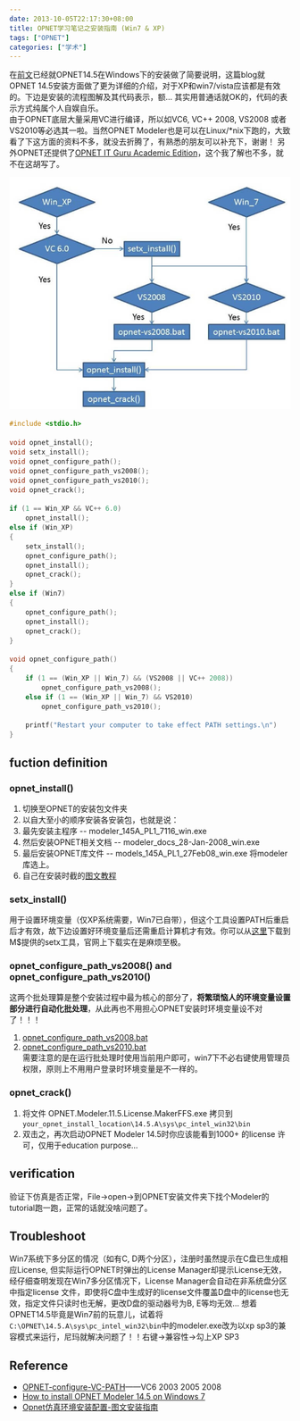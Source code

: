 ```yaml
---
date: 2013-10-05T22:17:30+08:00
title: OPNET学习笔记之安装指南 (Win7 & XP)
tags: ["OPNET"]
categories: ["学术"]
---
```


在[前文](/posts/2013-10/2013-10-05_09-39-12/)已经就OPNET14.5在Windows下的安装做了简要说明，这篇blog就OPNET 14.5安装方面做了更为详细的介绍，对于XP和win7/vista应该都是有效的。下边是安装的流程图解及其代码表示，额... 其实用普通话就OK的，代码的表示方式纯属个人自娱自乐。  
由于OPNET底层大量采用VC进行编译，所以如VC6, VC++ 2008, VS2008 或者 VS2010等必选其一啦。当然OPNET Modeler也是可以在Linux/*nix下跑的，大致看了下这方面的资料不多，就没去折腾了，有熟悉的朋友可以补充下，谢谢！  另外OPNET还提供了[OPNET IT Guru Academic Edition](http://www.opnet.com/university_program/itguru_academic_edition/)，这个我了解也不多，就不在这胡写了。  

![安装流程图](/pictures/misc/opnet_install.jpg)    

```c
#include <stdio.h>

void opnet_install();
void setx_install();
void opnet_configure_path();
void opnet_configure_path_vs2008();
void opnet_configure_path_vs2010();
void opnet_crack();

if (1 == Win_XP && VC++ 6.0)  
    opnet_install();  
else if (Win_XP) 
{
    setx_install();
    opnet_configure_path();
    opnet_install();
    opnet_crack();
}
else if (Win7)
{
    opnet_configure_path();
    opnet_install();
    opnet_crack();
}

void opnet_configure_path()
{
    if (1 == (Win_XP || Win_7) && (VS2008 || VC++ 2008)) 
        opnet_configure_path_vs2008();
    else if (1 == (Win_XP || Win_7) && VS2010) 
        opnet_configure_path_vs2010();

    printf("Restart your computer to take effect PATH settings.\n")
}
```

## fuction definition 
### opnet_install()  
1. 切换至OPNET的安装包文件夹  
2. 以自大至小的顺序安装各安装包，也就是说：  
3. 最先安装主程序 -- modeler_145A_PL1_7116_win.exe  
4. 然后安装OPNET相关文档 -- modeler_docs_28-Jan-2008_win.exe  
5. 最后安装OPNET库文件 -- models_145A_PL1_27Feb08_win.exe  将modeler库选上。  
6. 自己在安装时截的[图文教程](https://dl.dropboxusercontent.com/u/54487077/blog/OPNET%2014.5%20installation%20guide.pdf)  

### setx_install()  
用于设置环境变量（仅XP系统需要，Win7已自带），但这个工具设置PATH后重启后才有效，故下边设置好环境变量后还需重启计算机才有效。你可以从[这里](http://db.tt/nTfoGgtB)下载到M$提供的setx工具，官网上下载实在是麻烦至极。  

### opnet_configure_path_vs2008() and opnet_configure_path_vs2010()  
这两个批处理算是整个安装过程中最为核心的部分了，**将繁琐恼人的环境变量设置部分进行自动化批处理**，从此再也不用担心OPNET安装时环境变量设不对了！！！  
1. [opnet_configure_path_vs2008.bat](https://dl.dropboxusercontent.com/u/54487077/blog/opnet-vs2008.bat)  
2. [opnet_configure_path_vs2010.bat](https://dl.dropboxusercontent.com/u/54487077/blog/opnet-vs2010.bat)  
需要注意的是在运行批处理时使用当前用户即可，win7下不必右键使用管理员权限，原则上不用用户登录时环境变量是不一样的。  

### opnet_crack()  
1. 将文件 OPNET.Modeler.11.5.License.MakerFFS.exe 拷贝到 `your_opnet_install_location\14.5.A\sys\pc_intel_win32\bin`  
2. 双击之，再次启动OPNET Modeler 14.5时你应该能看到1000+ 的license 许可，仅用于education purpose...  

## verification  
验证下仿真是否正常，File->open->到OPNET安装文件夹下找个Modeler的tutorial跑一跑，正常的话就没啥问题了。  

## Troubleshoot  
Win7系统下多分区的情况（如有C, D两个分区），注册时虽然提示在C盘已生成相应License, 但实际运行OPNET时弹出的License Manager却提示License无效，经仔细查明发现在Win7多分区情况下，License Manager会自动在非系统盘分区中指定license 文件，即使将C盘中生成好的license文件覆盖D盘中的license也无效，指定文件只读时也无解，更改D盘的驱动器号为B, E等均无效...  想着OPNET14.5毕竟是Win7前的玩意儿，试着将`C:\OPNET\14.5.A\sys\pc_intel_win32\bin`中的modeler.exe改为以xp sp3的兼容模式来运行，尼玛就解决问题了！！右键->兼容性->勾上XP SP3  

## Reference  
* [OPNET-configure-VC-PATH](http://db.tt/7YdSKESL)——VC6 2003 2005 2008  
* [How to install OPNET Modeler 14.5 on Windows 7](http://db.tt/R9vulOHp)  
* [Opnet仿真环境安装配置-图文安装指南](http://blog.sina.com.cn/s/blog_6c73f6ef0100xdyf.html)